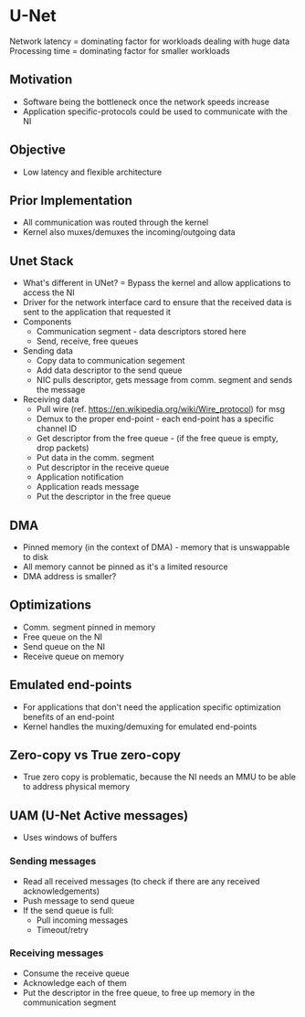 # U-Net

Network latency = dominating factor for workloads dealing with huge data
Processing time = dominating factor for smaller workloads

## Motivation
* Software being the bottleneck once the network speeds increase
* Application specific-protocols could be used to communicate with the NI

## Objective
* Low latency and flexible architecture

## Prior Implementation
* All communication was routed through the kernel
* Kernel also muxes/demuxes the incoming/outgoing data

## Unet Stack
* What's different in UNet? = Bypass the kernel and allow applications to access the NI
* Driver for the network interface card to ensure that the received data is sent to the application that requested it
* Components
    * Communication segment - data descriptors stored here
    * Send, receive, free queues
* Sending data
    * Copy data to communication segement
    * Add data descriptor to the send queue
    * NIC pulls descriptor, gets message from comm. segment and sends the message
* Receiving data
    * Pull wire (ref. https://en.wikipedia.org/wiki/Wire_protocol) for msg
    * Demux to the proper end-point - each end-point has a specific channel ID
    * Get descriptor from the free queue - (if the free queue is empty, drop packets)
    * Put data in the comm. segment
    * Put descriptor in the receive queue
    * Application notification
    * Application reads message
    * Put the descriptor in the free queue


## DMA
* Pinned memory (in the context of DMA) - memory that is unswappable to disk
* All memory cannot be pinned as it's a limited resource
* DMA address is smaller?

## Optimizations
* Comm. segment pinned in memory
* Free queue on the NI
* Send queue on the NI
* Receive queue on memory

## Emulated end-points
* For applications that don't need the application specific optimization benefits of an end-point
* Kernel handles the muxing/demuxing for emulated end-points

## Zero-copy vs True zero-copy
* True zero copy is problematic, because the NI needs an MMU to be able to address physical memory

## UAM (U-Net Active messages)
* Uses windows of buffers

### Sending messages
* Read all received messages (to check if there are any received acknowledgements)
* Push message to send queue
* If the send queue is full:
    * Pull incoming messages
    * Timeout/retry

### Receiving messages
* Consume the receive queue
* Acknowledge each of them
* Put the descriptor in the free queue, to free up memory in the communication segment





